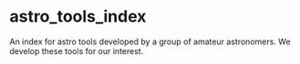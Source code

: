 # astro_tools_index
An index for astro tools developed by a group of amateur astronomers. We develop these tools for our interest.
